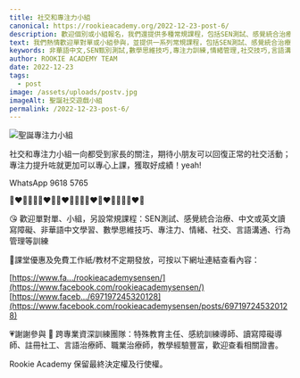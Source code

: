```yaml
---
title: 社交和專注力小組
canonical: https://rookieacademy.org/2022-12-23-post-6/
description: 歡迎個別或小組報名，我們還提供多種常規課程，包括SEN測試、感覺統合治療、中文或英文讀寫障礙、非華語中文學習、數學思維技巧、專注力訓練、情緒管理、社交技巧、言語溝通和行為管理等相關訓練項目。
text: 我們熱情歡迎單對單或小組參與，並提供一系列常規課程，包括SEN測試、感覺統合治療、中文或英文讀寫障礙、非華語中文學習、數學思維技巧、專注力、情緒、社交、言語溝通、行為管理等多項訓練。
keywords: 非華語中文,SEN甄別測試,數學思維技巧,專注力訓練,情緒管理,社交技巧,言語溝通,行為管理
author: ROOKIE ACADEMY TEAM
date: 2022-12-23
tags: 
  - post
image: /assets/uploads/postv.jpg
imageAlt: 聖誕社交遊戲小組
permalink: /2022-12-23-post-6/
---
```

![聖誕專注力小組](/assets/uploads/postw.jpg)

社交和專注力小組一向都受到家長的關注，期待小朋友可以回復正常的社交活動；專注力提升咗就更加可以專心上課，獲取好成績！yeah!

WhatsApp 9618 5765 

🧡❤💛💚💚💛❤🧡🧡❤💛💚💚💛❤🧡❤💛💚💚💛❤🧡

😘 歡迎單對單、小組，另設常規課程：SEN測試、感覺統合治療、中文或英文讀寫障礙、非華語中文學習、數學思維技巧、專注力、情緒、社交、言語溝通、行為管理等訓練

🥰課堂優惠及免費工作紙/教材不定期發放，可按以下網址連結查看內容：

[https://www.fa.../rookieacademysensen/](https://www.facebook.com/rookieacademysensen/)
[https://www.faceb.../697197245320128](https://www.facebook.com/rookieacademysensen/posts/697197245320128)

💗謝謝參與 📝 跨專業資深訓練團隊：特殊教育主任、感統訓練導師、讀寫障礙導師、註冊社工、言語治療師、職業治療師，教學經驗豐富，歡迎查看相關證書。

Rookie Academy 保留最終決定權及行使權。